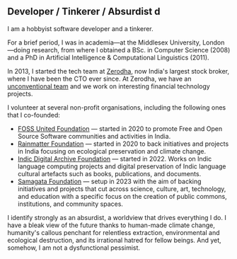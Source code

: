 ## Developer / Tinkerer / Absurdist d

I am a hobbyist software developer and a tinkerer.

For a brief period, I was in academia—at the Middlesex University, London—doing research, from where I obtained a BSc. in Computer Science (2008) and a PhD in Artificial Intelligence & Computational Linguistics (2011).

In 2013, I started the tech team at [Zerodha](https://zerodha.com), now India's largest stock broker, where I have been the CTO ever since. At Zerodha, we have an [unconventional team](https://zerodha.tech/blog/hello-world/) and we work on interesting financial technology projects.

I volunteer at several non-profit organisations, including the following ones that I co-founded:

- [FOSS United Foundation](https://fossunited.org) — started in 2020 to promote Free and Open Source Software communities and activities in India.
- [Rainmatter Foundation](https://rainmatter.org) — started in 2020 to back initiatives and projects in India focusing on ecological preservation and climate change.
- [Indic Digital Archive Foundation](https://indicarchive.org) — started in 2022. Works on Indic language computing projects and digital preservation of Indic language cultural artefacts such as books, publications, and documents.
- [Samagata Foundation](https://samagata.org) — setup in 2023 with the aim of backing initiatives and projects that cut across science, culture, art, technology, and education with a specific focus on the creation of public commons, institutions, and community spaces.

I identify strongly as an absurdist, a worldview that drives everything I do. I have a bleak view of the future thanks to human-made climate change, humanity's callous penchant for relentless extraction, environmental and ecological destruction, and its irrational hatred for fellow beings. And yet, somehow, I am not a dysfunctional pessimist.
